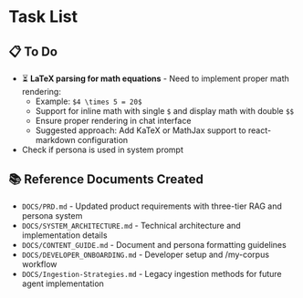 # Task List

## 📋 To Do

- ⏳ **LaTeX parsing for math equations** - Need to implement proper math rendering:
  - Example: `$4 \times 5 = 20$`
  - Support for inline math with single `$` and display math with double `$$`
  - Ensure proper rendering in chat interface
  - Suggested approach: Add KaTeX or MathJax support to react-markdown configuration
- Check if persona is used in system prompt 

## 📚 Reference Documents Created

- `DOCS/PRD.md` - Updated product requirements with three-tier RAG and persona system
- `DOCS/SYSTEM_ARCHITECTURE.md` - Technical architecture and implementation details
- `DOCS/CONTENT_GUIDE.md` - Document and persona formatting guidelines
- `DOCS/DEVELOPER_ONBOARDING.md` - Developer setup and /my-corpus workflow
- `DOCS/Ingestion-Strategies.md` - Legacy ingestion methods for future agent implementation